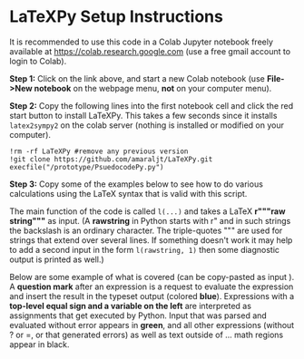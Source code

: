 # LaTeXPy Setup Instructions
It is recommended to use this code in a Colab Jupyter notebook freely available at 
https://colab.research.google.com (use a free gmail account to login to Colab).

**Step 1:** Click on the link above, and start a new Colab notebook (use **File->New notebook** on the webpage menu, **not** on your computer menu).

**Step 2:** Copy the following lines into the first notebook cell and click the red start button to install LaTeXPy. This takes a few seconds since it installs `latex2sympy2` on the colab server (nothing is installed or modified on your computer).
```
!rm -rf LaTeXPy #remove any previous version
!git clone https://github.com/amaraljt/LaTeXPy.git
execfile("/prototype/PsuedocodePy.py")
```
**Step 3:** Copy some of the examples below to see how to do various calculations using the LaTeX syntax that is valid with this script.

The main function of the code is called `l(...)` and takes a LaTeX **r"""raw string"""** as input. (A **rawstring** in Python starts with r" and in such strings the backslash is an ordinary character. The triple-quotes """ are used for strings that extend over several lines. If something doesn't work it may help to add a second input in the form `l(rawstring, 1)` then some diagnostic output is printed as well.)

Below are some example of what is covered (can be copy-pasted as input ). A **question mark** after an expression is a request to evaluate the expression and insert the result in the typeset output (colored **blue**). Expressions with a **top-level equal sign and a variable on the left** are interpreted as assignments that get executed by Python. Input that was parsed and evaluated without error appears in **green**, and all other expressions (without ? or =, or that generated errors) as well as text outside of $...$ math regions appear in black.
